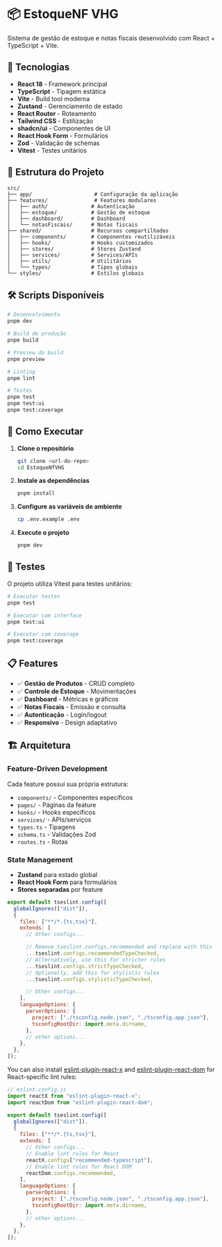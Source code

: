 # 📦 EstoqueNF VHG

Sistema de gestão de estoque e notas fiscais desenvolvido com React + TypeScript + Vite.

## 🚀 Tecnologias

- **React 18** - Framework principal
- **TypeScript** - Tipagem estática
- **Vite** - Build tool moderna
- **Zustand** - Gerenciamento de estado
- **React Router** - Roteamento
- **Tailwind CSS** - Estilização
- **shadcn/ui** - Componentes de UI
- **React Hook Form** - Formulários
- **Zod** - Validação de schemas
- **Vitest** - Testes unitários

## 📁 Estrutura do Projeto

```
src/
├── app/                    # Configuração da aplicação
├── features/               # Features modulares
│   ├── auth/              # Autenticação
│   ├── estoque/           # Gestão de estoque
│   ├── dashboard/         # Dashboard
│   └── notasFiscais/      # Notas fiscais
├── shared/                # Recursos compartilhados
│   ├── components/        # Componentes reutilizáveis
│   ├── hooks/             # Hooks customizados
│   ├── stores/            # Stores Zustand
│   ├── services/          # Services/APIs
│   ├── utils/             # Utilitários
│   └── types/             # Tipos globais
└── styles/                # Estilos globais
```

## 🛠️ Scripts Disponíveis

```bash
# Desenvolvimento
pnpm dev

# Build de produção
pnpm build

# Preview do build
pnpm preview

# Linting
pnpm lint

# Testes
pnpm test
pnpm test:ui
pnpm test:coverage
```

## 🚦 Como Executar

1. **Clone o repositório**

   ```bash
   git clone <url-do-repo>
   cd EstoqueNfVHG
   ```

2. **Instale as dependências**

   ```bash
   pnpm install
   ```

3. **Configure as variáveis de ambiente**

   ```bash
   cp .env.example .env
   ```

4. **Execute o projeto**
   ```bash
   pnpm dev
   ```

## 🧪 Testes

O projeto utiliza Vitest para testes unitários:

```bash
# Executar testes
pnpm test

# Executar com interface
pnpm test:ui

# Executar com coverage
pnpm test:coverage
```

## 📋 Features

- ✅ **Gestão de Produtos** - CRUD completo
- ✅ **Controle de Estoque** - Movimentações
- ✅ **Dashboard** - Métricas e gráficos
- ✅ **Notas Fiscais** - Emissão e consulta
- ✅ **Autenticação** - Login/logout
- ✅ **Responsivo** - Design adaptativo

## 🏗️ Arquitetura

### Feature-Driven Development

Cada feature possui sua própria estrutura:

- `components/` - Componentes específicos
- `pages/` - Páginas da feature
- `hooks/` - Hooks específicos
- `services/` - APIs/serviços
- `types.ts` - Tipagens
- `schema.ts` - Validações Zod
- `routes.ts` - Rotas

### State Management

- **Zustand** para estado global
- **React Hook Form** para formulários
- **Stores separadas** por feature

```js
export default tseslint.config([
  globalIgnores(["dist"]),
  {
    files: ["**/*.{ts,tsx}"],
    extends: [
      // Other configs...

      // Remove tseslint.configs.recommended and replace with this
      ...tseslint.configs.recommendedTypeChecked,
      // Alternatively, use this for stricter rules
      ...tseslint.configs.strictTypeChecked,
      // Optionally, add this for stylistic rules
      ...tseslint.configs.stylisticTypeChecked,

      // Other configs...
    ],
    languageOptions: {
      parserOptions: {
        project: ["./tsconfig.node.json", "./tsconfig.app.json"],
        tsconfigRootDir: import.meta.dirname,
      },
      // other options...
    },
  },
]);
```

You can also install [eslint-plugin-react-x](https://github.com/Rel1cx/eslint-react/tree/main/packages/plugins/eslint-plugin-react-x) and [eslint-plugin-react-dom](https://github.com/Rel1cx/eslint-react/tree/main/packages/plugins/eslint-plugin-react-dom) for React-specific lint rules:

```js
// eslint.config.js
import reactX from "eslint-plugin-react-x";
import reactDom from "eslint-plugin-react-dom";

export default tseslint.config([
  globalIgnores(["dist"]),
  {
    files: ["**/*.{ts,tsx}"],
    extends: [
      // Other configs...
      // Enable lint rules for React
      reactX.configs["recommended-typescript"],
      // Enable lint rules for React DOM
      reactDom.configs.recommended,
    ],
    languageOptions: {
      parserOptions: {
        project: ["./tsconfig.node.json", "./tsconfig.app.json"],
        tsconfigRootDir: import.meta.dirname,
      },
      // other options...
    },
  },
]);
```
